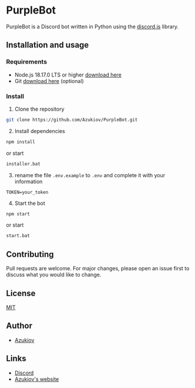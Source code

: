 # PurpleBot

PurpleBot is a Discord bot written in Python using the [discord.js](https://discord.js.org) library.


## Installation and usage

### Requirements

- Node.js 18.17.0 LTS or higher [download here](https://nodejs.org/fr)
- Git [download here](https://git-scm.com/downloads) (optional)


### Install

1. Clone the repository
```bash
git clone https://github.com/Azukiov/PurpleBot.git
```

2. Install dependencies
```bash
npm install
```
or start 
```bash
installer.bat
```

3. rename the file ```.env.example``` to ```.env``` and complete it with your information
```env
TOKEN=your_token
```

4. Start the bot
```bash
npm start
```
or start 
```bash
start.bat
```

## Contributing

Pull requests are welcome. For major changes, please open an issue first to discuss what you would like to change.

## License

[MIT](https://choosealicense.com/licenses/mit/)

## Author

- [Azukiov](https://github.com/Azukiov)

## Links

- [Discord](https://discord.gg/YfdEgx5yzF)
- [Azukiov's website](https://azukiov.site)